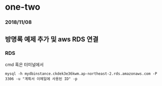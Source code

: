 # one-two

### 2018/11/08
## 방명록 예제 추가 및 aws RDS 연결

### RDS

cmd 혹은 터미널에서

~~~
mysql -h mydbinstance.ckdek3e36kwm.ap-northeast-2.rds.amazonaws.com -P 3306 -u "계획서 이메일에 사용된 ID" -p
~~~
